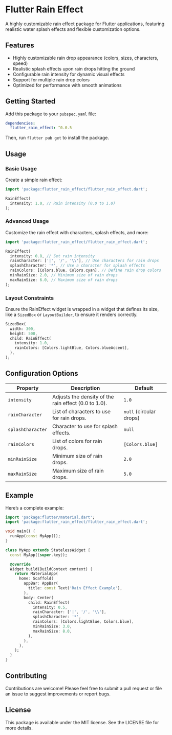 # Flutter Rain Effect

A highly customizable rain effect package for Flutter applications, featuring realistic water splash effects and flexible customization options.

## Features

- Highly customizable rain drop appearance (colors, sizes, characters, speed)
- Realistic splash effects upon rain drops hitting the ground
- Configurable rain intensity for dynamic visual effects
- Support for multiple rain drop colors
- Optimized for performance with smooth animations

## Getting Started

Add this package to your `pubspec.yaml` file:

```yaml
dependencies:
  flutter_rain_effect: ^0.0.5
```

Then, run `flutter pub get` to install the package.

## Usage

### Basic Usage

Create a simple rain effect:

```dart
import 'package:flutter_rain_effect/flutter_rain_effect.dart';

RainEffect(
  intensity: 1.0, // Rain intensity (0.0 to 1.0)
);
```

### Advanced Usage

Customize the rain effect with characters, splash effects, and more:

```dart
import 'package:flutter_rain_effect/flutter_rain_effect.dart';

RainEffect(
  intensity: 0.8, // Set rain intensity
  rainCharacter: ['|', '/', '\\'], // Use characters for rain drops
  splashCharacter: '*', // Use a character for splash effects
  rainColors: [Colors.blue, Colors.cyan], // Define rain drop colors
  minRainSize: 2.0, // Minimum size of rain drops
  maxRainSize: 6.0, // Maximum size of rain drops
);
```

### Layout Constraints

Ensure the RainEffect widget is wrapped in a widget that defines its size, like a `SizedBox` or `LayoutBuilder`, to ensure it renders correctly.

```dart
SizedBox(
  width: 300,
  height: 500,
  child: RainEffect(
    intensity: 1.0,
    rainColors: [Colors.lightBlue, Colors.blueAccent],
  ),
);
```

## Configuration Options

| Property          | Description                                                | Default             |
|-------------------|------------------------------------------------------------|---------------------|
| `intensity`       | Adjusts the density of the rain effect (0.0 to 1.0).        | `1.0`               |
| `rainCharacter`   | List of characters to use for rain drops.                   | `null` (circular drops) |
| `splashCharacter` | Character to use for splash effects.                        | `null`              |
| `rainColors`      | List of colors for rain drops.                              | `[Colors.blue]`     |
| `minRainSize`     | Minimum size of rain drops.                                 | `2.0`               |
| `maxRainSize`     | Maximum size of rain drops.                                 | `5.0`               |

## Example

Here’s a complete example:

```dart
import 'package:flutter/material.dart';
import 'package:flutter_rain_effect/flutter_rain_effect.dart';

void main() {
  runApp(const MyApp());
}

class MyApp extends StatelessWidget {
  const MyApp({super.key});

  @override
  Widget build(BuildContext context) {
    return MaterialApp(
      home: Scaffold(
        appBar: AppBar(
          title: const Text('Rain Effect Example'),
        ),
        body: Center(
          child: RainEffect(
            intensity: 0.5,
            rainCharacter: ['|', '/', '\\'],
            splashCharacter: '*',
            rainColors: [Colors.lightBlue, Colors.blue],
            minRainSize: 3.0,
            maxRainSize: 8.0,
          ),
        ),
      ),
    );
  }
}
```

## Contributing

Contributions are welcome! Please feel free to submit a pull request or file an issue to suggest improvements or report bugs.

## License

This package is available under the MIT license. See the LICENSE file for more details.
